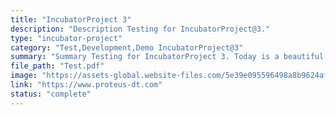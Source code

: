 ```yaml
---
title: "IncubatorProject 3"
description: "Description Testing for IncubatorProject@3."
type: "incubator-project"
category: "Test,Development,Demo IncubatorProject@3"
summary: "Summary Testing for IncubatorProject 3. Today is a beautiful day to work. Current location: Razer SEA HQ @One North. It is in the South of Singapore"
file_path: "Test.pdf"
image: "https://assets-global.website-files.com/5e39e095596498a8b9624af1/5ffca6e3e0d8ad9231cc2af6_Portfolio-course---final.png"
link: "https://www.proteus-dt.com"
status: "complete"
---
```

